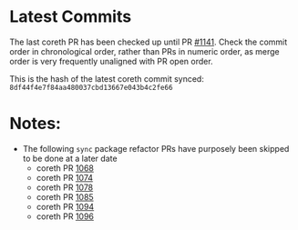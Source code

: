 # Latest Commits 

The last coreth PR has been checked up until PR [#1141](https://github.com/ava-labs/coreth/pull/1141). Check the commit order in chronological order, rather than PRs in numeric order, as merge order is very frequently unaligned with PR open order. 

This is the hash of the latest coreth commit synced: `8df44f4e7f84aa480037cbd13667e043b4c2fe66`

# Notes: 
- The following `sync` package refactor PRs have purposely been skipped to be done at a later date 
  - coreth PR [1068](https://github.com/ava-labs/coreth/pull/1074)
  - coreth PR [1074](https://github.com/ava-labs/coreth/pull/1074)
  - coreth PR [1078](https://github.com/ava-labs/coreth/pull/1078)
  - coreth PR [1085](https://github.com/ava-labs/coreth/pull/1085)
  - coreth PR [1094](https://github.com/ava-labs/coreth/pull/1093)
  - coreth PR [1096](https://github.com/ava-labs/coreth/pull/1096)
